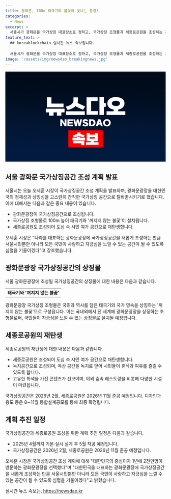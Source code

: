 ```yaml
---
title: 광화문, 100m 태극기와 불꽃이 빛나는 풍경!
categories:
  - News
excerpt: >
  서울시가 광화문을 국가상징 대표장소로 정하고, 국가상징 조형물과 세종로공원을 조성하는 계획을 발표했다. 광화문광장에 100m 태극기와 꺼지지 않는 불꽃이 들어설 예정이며, 이로써 광화문광장을 국가상징 공간으로 탈바꿈할 계획이다. 공간은 역사적인 장소이자 문화예술 중심지인데다가 대한민국의 정체성과 상징성을 간직한 국가상징 공간으로 만들 것으로 예상된다. 국가상징 조형물은 2026년 2월에, 세종로공원은 2026년 11월에 준공 예정이다. 오세훈 시장은 대한민국의 중심이자 1년에 2천만명이 방문하는 광화문광장을 선택했다며 대한민국을 대표하는 광화문광장과 국가상징공간을 새롭게 조성하여 국민들이 사랑하고 자긍심을 느낄 수 있는 공간으로 만들겠다고 말했다.
feature_text: >
  ## koreablockchain 실시간 뉴스 속보입니다.

  서울시가 광화문을 국가상징 대표장소로 정하고, 국가상징 조형물과 세종로공원을 조성하는 계획을 발표했다. 광화문광장에 100m 태극기와 꺼지지 않는 불꽃이 들어설 예정이며, 이로써 광화문광장을 국가상징 공간으로 탈바꿈할 계획이다. 공간은 역사적인 장소이자 문화예술 중심지인데다가 대한민국의 정체성과 상징성을 간직한 국가상징 공간으로 만들 것으로 예상된다. 국가상징 조형물은 2026년 2월에, 세종로공원은 2026년 11월에 준공 예정이다. 오세훈 시장은 대한민국의 중심이자 1년에 2천만명이 방문하는 광화문광장을 선택했다며 대한민국을 대표하는 광화문광장과 국가상징공간을 새롭게 조성하여 국민들이 사랑하고 자긍심을 느낄 수 있는 공간으로 만들겠다고 말했다.
image: '/assets/img/newsdao_breakingnews.jpg'
---
```


<p><img src="/assets/img/newsdao_breakingnews.jpg" alt="koreablockchain 속보" /></p>

<h2 data-ke-size="size26">서울 광화문 국가상징공간 조성 계획 발표</h2>

<p>서울시는 오늘 오세훈 시장이 국가상징공간 조성 계획을 발표하며, 광화문광장을 대한민국의 정체성과 상징성을 고스란히 간직한 국가상징 공간으로 탈바꿈시키기로 했습니다. 이에 대해서는 다음과 같은 중요 내용이 있습니다.</p>

<ul>
    <li>광화문광장이 국가상징공간으로 조성됩니다.</li>
    <li>국가상징 조형물로 100m 높이 태극기와 '꺼지지 않는 불꽃'이 설치됩니다.</li>
    <li>세종로공원도 조성되어 도심 속 시민 여가 공간으로 재탄생합니다.</li>
</ul>

<p data-ke-size="size16">오세훈 시장은 "나라를 대표하는 광화문광장에 국가상징공간을 새롭게 조성하는 만큼 서울시민뿐만 아니라 모든 국민이 사랑하고 자긍심을 느낄 수 있는 공간이 될 수 있도록 심혈을 기울이겠다"고 강조했습니다.</p>

<h2 data-ke-size="size26">광화문광장 국가상징공간의 상징물</h2>

<p>서울 광화문광장에 조성될 국가상징공간의 상징물에 대한 내용은 다음과 같습니다.</p>

<table>
    <tr>
        <td style="text-align: center; height: 17px;"><b>태극기와 '꺼지지 않는 불꽃'</b></td>
    </tr>
</table>

<p data-ke-size="size16">광화문광장 국가상징 조형물은 국민과 역사를 담은 태극기와 국가 영속을 상징하는 '꺼지지 않는 불꽃'으로 구성됩니다. 이는 국내외에서 전 세계에 광화문광장을 상징하는 조형물로써, 국민들이 자긍심을 느낄 수 있는 상징물로 설치될 예정입니다.</p>

<h2 data-ke-size="size26">세종로공원의 재탄생</h2>

<p>세종로공원의 재탄생에 대한 내용은 다음과 같습니다.</p>

<ul>
    <li>세종로공원은 조성되어 도심 속 시민 여가 공간으로 재탄생합니다.</li>
    <li>녹지공간으로 조성되며, 옥상 공간을 녹지로 덮어 시민들이 휴식과 여유를 즐길 수 있도록 합니다.</li>
    <li>고유한 특색을 가진 콘텐츠가 선보이며, 야외 숲속 레스토랑을 비롯해 다양한 시설이 마련됩니다.</li>
</ul>

<p data-ke-size="size16">국가상징공간은 2026년 2월, 세종로공원은 2026년 11월 준공 예정입니다. 디자인과 용도 등은 8∼11월 통합설계공모를 통해 최종 확정됩니다.</p>

<h2 data-ke-size="size26">계획 추진 일정</h2>

<p>국가상징공간과 세종로공원 조성을 위한 계획 추진 일정은 다음과 같습니다.</p>

<ul>
    <li>2025년 4월까지 기본·실시 설계 후 5월 착공 예정입니다.</li>
    <li>국가상징공간은 2026년 2월, 세종로공원은 2026년 11월 준공 예정입니다.</li>
</ul>

<p data-ke-size="size16">오세훈 시장은 국가상징공간 조성 계획에 대해 "대한민국의 중심이자 1년에 2천만명이 방문하는 광화문광장을 선택했다"며 "대한민국을 대표하는 광화문광장에 국가상징공간을 새롭게 조성하는 만큼 서울시민뿐만 아니라 모든 국민이 사랑하고 자긍심을 느낄 수 있는 공간이 될 수 있도록 심혈을 기울이겠다"고 밝혔습니다.</p>
실시간 뉴스 속보는, <a href="https://newsdao.kr" rel="dofollow">https://newsdao.kr</a>


